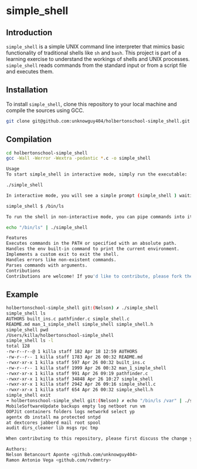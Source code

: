 # simple_shell

## Introduction

`simple_shell` is a simple UNIX command line interpreter that mimics basic functionality of traditional shells like `sh` and `bash`. This project is part of a learning exercise to understand the workings of shells and UNIX processes. `simple_shell` reads commands from the standard input or from a script file and executes them.

## Installation

To install `simple_shell`, clone this repository to your local machine and compile the sources using GCC.

```bash
git clone git@github.com:unknowguy404/holbertonschool-simple_shell.git
```

## Compilation

```bash
cd holbertonschool-simple_shell
gcc -Wall -Werror -Wextra -pedantic *.c -o simple_shell

Usage
To start simple_shell in interactive mode, simply run the executable:

./simple_shell

In interactive mode, you will see a simple prompt (simple_shell ) waiting for your commands. Type commands as you would in any standard shell:

simple_shell $ /bin/ls

To run the shell in non-interactive mode, you can pipe commands into it from the command line:

echo "/bin/ls" | ./simple_shell

Features
Executes commands in the PATH or specified with an absolute path.
Handles the env built-in command to print the current environment.
Implements a custom exit to exit the shell.
Handles errors like non-existent commands.
Parses commands with arguments.
Contributions
Contributions are welcome! If you'd like to contribute, please fork the repository and use a feature branch. Pull requests are warmly welcome.
```

## Example

```bash
holbertonschool-simple_shell git:(Nelson) ✗ ./simple_shell
simple_shell ls
AUTHORS built_ins.c pathfinder.c simple_shell.c
README.md man_1_simple_shell simple_shell simple_shell.h
simple_shell pwd
/Users/killa/holbertonschool-simple_shell
simple_shell ls -l
total 128
-rw-r--r--@ 1 killa staff 182 Apr 18 12:59 AUTHORS
-rw-r--r-- 1 killa staff 1783 Apr 26 00:32 README.md
-rwxr-xr-x 1 killa staff 597 Apr 26 00:32 built_ins.c
-rw-r--r-- 1 killa staff 1999 Apr 26 00:32 man_1_simple_shell
-rwxr-xr-x 1 killa staff 991 Apr 26 09:19 pathfinder.c
-rwxr-xr-x 1 killa staff 34848 Apr 26 10:27 simple_shell
-rwxr-xr-x 1 killa staff 2942 Apr 26 09:16 simple_shell.c
-rwxr-xr-x 1 killa staff 654 Apr 26 00:32 simple_shell.h
simple_shell exit
➜ holbertonschool-simple_shell git:(Nelson) ✗ echo "/bin/ls /var" | ./simple_shell
MobileSoftwareUpdate backups empty log netboot run vm
OOPJit containers folders logs networkd select yp
agentx db install ma protected sntpd
at dextcores jabberd mail root spool
audit dirs_cleaner lib msgs rpc tmp

```

```bash
When contributing to this repository, please first discuss the change you wish to make via issue, email, or any other method with the owners of this repository before making a change.

Authors:
Nelson Betancourt Aponte <github.com/unknowguy404>
Ramon Antonio Vega <github.com/rvdmntry>
```
